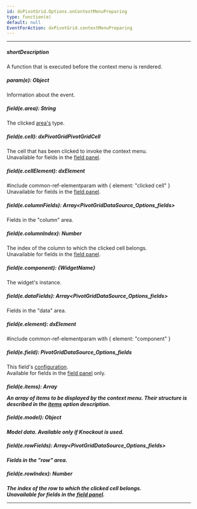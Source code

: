 ```yaml
---
id: dxPivotGrid.Options.onContextMenuPreparing
type: function(e)
default: null
EventForAction: dxPivotGrid.contextMenuPreparing
---
```

---
##### shortDescription
A function that is executed before the context menu is rendered.

##### param(e): Object
Information about the event.

##### field(e.area): String
The clicked [area's](/api-reference/30%20Data%20Layer/PivotGridDataSource/1%20Configuration/fields/area.md '/Documentation/ApiReference/Data_Layer/PivotGridDataSource/Configuration/fields/#area') type.

##### field(e.cell): dxPivotGridPivotGridCell
The cell that has been clicked to invoke the context menu.    
Unavailable for fields in the [field panel](/concepts/05%20Widgets/PivotGrid/010%20Visual%20Elements/15%20Field%20Panel.md '/Documentation/Guide/Widgets/PivotGrid/Visual_Elements/#Field_Panel').

##### field(e.cellElement): dxElement
#include common-ref-elementparam with { element: "clicked cell" } 
Unavailable for fields in the [field panel](/concepts/05%20Widgets/PivotGrid/010%20Visual%20Elements/15%20Field%20Panel.md '/Documentation/Guide/Widgets/PivotGrid/Visual_Elements/#Field_Panel').

##### field(e.columnFields): Array<PivotGridDataSource_Options_fields>
Fields in the "column" area.

##### field(e.columnIndex): Number
The index of the column to which the clicked cell belongs.    
Unavailable for fields in the [field panel](/concepts/05%20Widgets/PivotGrid/010%20Visual%20Elements/15%20Field%20Panel.md '/Documentation/Guide/Widgets/PivotGrid/Visual_Elements/#Field_Panel').

##### field(e.component): {WidgetName}
The widget's instance.

##### field(e.dataFields): Array<PivotGridDataSource_Options_fields>
Fields in the "data" area.

##### field(e.element): dxElement
#include common-ref-elementparam with { element: "component" }

##### field(e.field): PivotGridDataSource_Options_fields
This field's [configuration](/api-reference/30%20Data%20Layer/PivotGridDataSource/1%20Configuration/fields '/Documentation/ApiReference/Data_Layer/PivotGridDataSource/Configuration/fields/').    
Available for fields in the [field panel](/concepts/05%20Widgets/PivotGrid/010%20Visual%20Elements/15%20Field%20Panel.md '/Documentation/Guide/Widgets/PivotGrid/Visual_Elements/#Field_Panel') only.

##### field(e.items): Array<Object>
An array of items to be displayed by the context menu. Their structure is described in the [items](/api-reference/10%20UI%20Widgets/dxContextMenu/1%20Configuration/items '/Documentation/ApiReference/UI_Widgets/dxContextMenu/Configuration/items/') option description.

##### field(e.model): Object
Model data. Available only if Knockout is used.

##### field(e.rowFields): Array<PivotGridDataSource_Options_fields>
Fields in the "row" area.

##### field(e.rowIndex): Number
The index of the row to which the clicked cell belongs.    
Unavailable for fields in the [field panel](/concepts/05%20Widgets/PivotGrid/010%20Visual%20Elements/15%20Field%20Panel.md '/Documentation/Guide/Widgets/PivotGrid/Visual_Elements/#Field_Panel').

---
